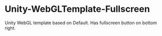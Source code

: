 # Unity-WebGLTemplate-Fullscreen
Unity WebGL template based on Default. Has fullscreen button on bottom right.
